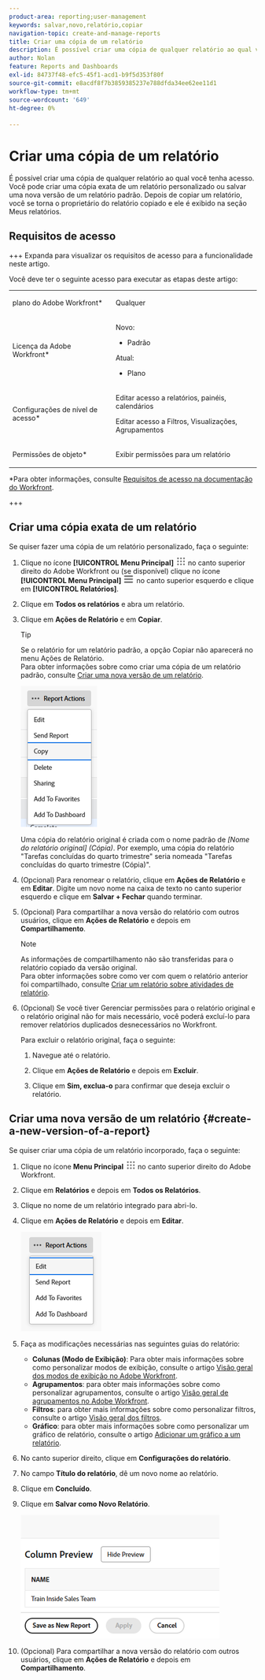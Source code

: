 ```yaml
---
product-area: reporting;user-management
keywords: salvar,novo,relatório,copiar
navigation-topic: create-and-manage-reports
title: Criar uma cópia de um relatório
description: É possível criar uma cópia de qualquer relatório ao qual você tenha acesso. Você pode criar uma cópia exata de um relatório personalizado ou salvar uma nova versão de um relatório padrão. Depois de copiar um relatório, você se torna o proprietário do relatório copiado e ele é exibido na seção Meus relatórios.
author: Nolan
feature: Reports and Dashboards
exl-id: 84737f48-efc5-45f1-acd1-b9f5d353f80f
source-git-commit: e8acdf8f7b3859385237e788dfda34ee62ee11d1
workflow-type: tm+mt
source-wordcount: '649'
ht-degree: 0%

---
```


# Criar uma cópia de um relatório

<!-- Audited: 11/2024 -->

É possível criar uma cópia de qualquer relatório ao qual você tenha acesso. Você pode criar uma cópia exata de um relatório personalizado ou salvar uma nova versão de um relatório padrão. Depois de copiar um relatório, você se torna o proprietário do relatório copiado e ele é exibido na seção Meus relatórios.

## Requisitos de acesso

+++ Expanda para visualizar os requisitos de acesso para a funcionalidade neste artigo.

Você deve ter o seguinte acesso para executar as etapas deste artigo:

<table style="table-layout:auto"> 
 <col> 
 <col> 
 <tbody> 
  <tr> 
   <td role="rowheader">plano do Adobe Workfront*</td> 
   <td> <p>Qualquer</p> </td> 
  </tr> 
  <tr> 
   <td role="rowheader">Licença da Adobe Workfront*</td> 
   <td> 
      <p>Novo:</p>
         <ul>
         <li><p>Padrão</p></li>
         </ul>
      <p>Atual:</p>
         <ul>
         <li><p>Plano</p></li>
         </ul>
   </td>
  </tr> 
  <tr> 
   <td role="rowheader">Configurações de nível de acesso*</td> 
   <td> <p>Editar acesso a relatórios, painéis, calendários</p> <p>Editar acesso a Filtros, Visualizações, Agrupamentos</p></td> 
  </tr> 
  <tr> 
   <td role="rowheader">Permissões de objeto*</td> 
   <td><p>Exibir permissões para um relatório</p></td> 
  </tr> 
 </tbody> 
</table>

*Para obter informações, consulte [Requisitos de acesso na documentação do Workfront](/help/quicksilver/administration-and-setup/add-users/access-levels-and-object-permissions/access-level-requirements-in-documentation.md).

+++

## Criar uma cópia exata de um relatório

Se quiser fazer uma cópia de um relatório personalizado, faça o seguinte:

1. Clique no ícone **[!UICONTROL Menu Principal]** ![Menu Principal](/help/_includes/assets/main-menu-icon.png) no canto superior direito do Adobe Workfront ou (se disponível) clique no ícone **[!UICONTROL Menu Principal]** ![Menu Principal](/help/_includes/assets/main-menu-icon-left-nav.png) no canto superior esquerdo e clique em **[!UICONTROL Relatórios]**.

1. Clique em **Todos os relatórios** e abra um relatório.

1. Clique em **Ações de Relatório** e em **Copiar**.

   >[!TIP]
   >
   >Se o relatório for um relatório padrão, a opção Copiar não aparecerá no menu Ações de Relatório.\
   >Para obter informações sobre como criar uma cópia de um relatório padrão, consulte [Criar uma nova versão de um relatório](#create-a-new-version-of-a-report).

   ![Copiar relatório](assets/unshimmed-report-actions-copy.png)

   Uma cópia do relatório original é criada com o nome padrão de _[Nome do relatório original] (Cópia)_. Por exemplo, uma cópia do relatório &quot;Tarefas concluídas do quarto trimestre&quot; seria nomeada &quot;Tarefas concluídas do quarto trimestre (Cópia)&quot;.

1. (Opcional) Para renomear o relatório, clique em **Ações de Relatório** e em **Editar**. Digite um novo nome na caixa de texto no canto superior esquerdo e clique em **Salvar + Fechar** quando terminar.

1. (Opcional) Para compartilhar a nova versão do relatório com outros usuários, clique em **Ações de Relatório** e depois em **Compartilhamento**.

   >[!NOTE]
   >
   >As informações de compartilhamento não são transferidas para o relatório copiado da versão original.\
   >Para obter informações sobre como ver com quem o relatório anterior foi compartilhado, consulte [Criar um relatório sobre atividades de relatório](../../../reports-and-dashboards/reports/report-usage/create-report-reporting-activities.md#identify).

1. (Opcional) Se você tiver Gerenciar permissões para o relatório original e o relatório original não for mais necessário, você poderá excluí-lo para remover relatórios duplicados desnecessários no Workfront.

   Para excluir o relatório original, faça o seguinte:

   1. Navegue até o relatório.

   1. Clique em **Ações de Relatório** e depois em **Excluir**.

   1. Clique em **Sim, exclua-o** para confirmar que deseja excluir o relatório.

## Criar uma nova versão de um relatório {#create-a-new-version-of-a-report}

Se quiser criar uma cópia de um relatório incorporado, faça o seguinte:

1. Clique no ícone **Menu Principal** ![Ícone do Menu Principal](assets/main-menu-icon.png) no canto superior direito do Adobe Workfront.

1. Clique em **Relatórios** e depois em **Todos os Relatórios**.
1. Clique no nome de um relatório integrado para abri-lo.
1. Clique em **Ações de Relatório** e depois em **Editar**.

   ![Editar relatório](assets/unshimmed-report-actions-default-report.png)

1. Faça as modificações necessárias nas seguintes guias do relatório:

   * **Colunas (Modo de Exibição)**: Para obter mais informações sobre como personalizar modos de exibição, consulte o artigo [Visão geral dos modos de exibição no Adobe Workfront](../../../reports-and-dashboards/reports/reporting-elements/views-overview.md).
   * **Agrupamentos**: para obter mais informações sobre como personalizar agrupamentos, consulte o artigo [Visão geral de agrupamentos no Adobe Workfront](../../../reports-and-dashboards/reports/reporting-elements/groupings-overview.md).
   * **Filtros**: para obter mais informações sobre como personalizar filtros, consulte o artigo [Visão geral dos filtros](../../../reports-and-dashboards/reports/reporting-elements/filters-overview.md).
   * **Gráfico**: para obter mais informações sobre como personalizar um gráfico de relatório, consulte o artigo [Adicionar um gráfico a um relatório](../../../reports-and-dashboards/reports/creating-and-managing-reports/add-chart-report.md).

1. No canto superior direito, clique em **Configurações do relatório**.
1. No campo **Título do relatório**, dê um novo nome ao relatório.
1. Clique em **Concluído**.
1. Clique em **Salvar como Novo Relatório**.

   ![Salvar como novo relatório](assets/unshimmed-save-as-new-report.png)

1. (Opcional) Para compartilhar a nova versão do relatório com outros usuários, clique em **Ações de Relatório** e depois em **Compartilhamento**.
